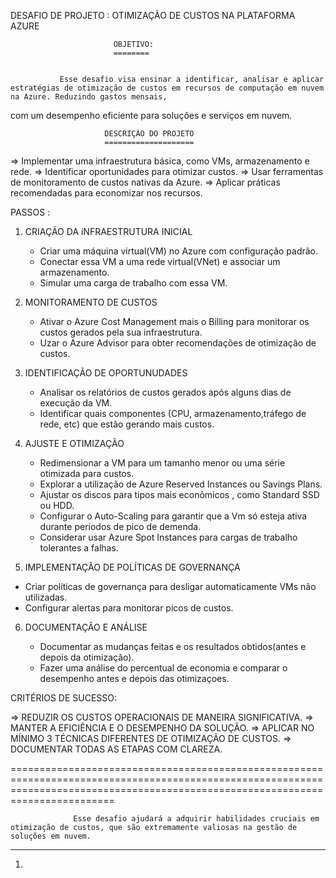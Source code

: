 DESAFIO DE PROJETO : OTIMIZAÇÃO DE CUSTOS NA PLATAFORMA AZURE


                           OBJETIVO:
                           ========


               Esse desafio visa ensinar a identificar, analisar e aplicar estratégias de otimização de custos em recursos de computação em nuvem na Azure. Reduzindo gastos mensais,
com um desempenho eficiente para soluções e serviços em nuvem.


                         DESCRIÇÃO DO PROJETO
                         ====================

=> Implementar  uma infraestrutura básica, como VMs, armazenamento e rede.
=> Identificar oportunidades para otimizar custos.
=> Usar ferramentas de monitoramento de custos nativas da Azure.
=> Aplicar práticas recomendadas para economizar nos recursos.


PASSOS :


1. CRIAÇÃO DA iNFRAESTRUTURA INICIAL

   - Criar uma máquina virtual(VM) no Azure com configuração padrão.
   - Conectar essa VM a uma rede virtual(VNet) e associar um armazenamento.
   - Simular uma carga de trabalho com essa VM.


2. MONITORAMENTO DE CUSTOS

   - Ativar o Azure Cost Management mais o  Billing para monitorar os custos gerados pela sua infraestrutura.
   - Uzar o Azure Advisor para obter recomendações de otimização de custos.


3. IDENTIFICAÇÃO DE OPORTUNUDADES

   - Analisar os relatórios de custos gerados após alguns dias de execução da VM.
   - Identificar quais componentes (CPU, armazenamento,tráfego de rede, etc) que estão gerando mais custos.


4. AJUSTE E OTIMIZAÇÃO

   - Redimensionar a VM para um tamanho menor ou uma série otimizada para custos.
   - Explorar a utilização de Azure Reserved Instances ou Savings Plans.
   - Ajustar os discos para tipos mais econômicos , como Standard SSD ou HDD.
   - Configurar o Auto-Scaling para garantir que a Vm só esteja ativa durante períodos de pico de demenda.
   - Considerar usar Azure Spot Instances para cargas de trabalho tolerantes a falhas.


5.  IMPLEMENTAÇÃO DE POLÍTICAS DE GOVERNANÇA

   - Criar políticas de governança para desligar automaticamente VMs não utilizadas.
   - Configurar alertas para monitorar picos de custos.


6. DOCUMENTAÇÃO E ANÁLISE

   - Documentar as mudanças feitas e os resultados obtidos(antes e depois da otimização).
   - Fazer uma análise do percentual de economia e comparar o desempenho antes e depois das otimizaçoes.


CRITÉRIOS DE SUCESSO:

=> REDUZIR OS CUSTOS OPERACIONAIS DE MANEIRA SIGNIFICATIVA.
=> MANTER A EFICIÊNCIA E O DESEMPENHO DA SOLUÇÃO.
=> APLICAR NO MÍNIMO 3 TÉCNICAS DIFERENTES DE OTIMIZAÇÃO DE CUSTOS.
=> DOCUMENTAR TODAS AS ETAPAS COM CLAREZA.


====================================================================================================================================================================================

                  Esse desafio ajudará a adquirir habilidades cruciais em otimização de custos, que são extremamente valiosas na gestão de soluções em nuvem.



************************************************************************************************************************************************************************************                  


1.
                         
